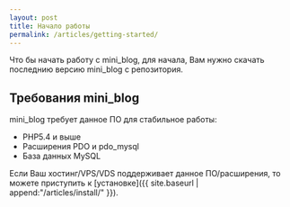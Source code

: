 ```yaml
---
layout: post
title: Начало работы
permalink: /articles/getting-started/
---
```

Что бы начать работу с mini_blog, для начала, Вам нужно скачать последнию версию mini_blog с репозитория.

## Требования mini_blog

mini_blog требует данное ПО для стабильное работы:

* PHP5.4 и выше
* Расширения PDO и pdo_mysql
* База данных MySQL

Если Ваш хостинг/VPS/VDS поддерживает данное ПО/расширения, то можете приступить к [установке]({{ site.baseurl | append:"/articles/install/" }}).